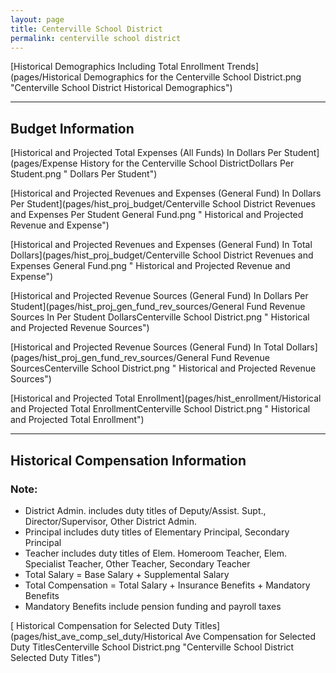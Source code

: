 ```yaml
---
layout: page
title: Centerville School District
permalink: centerville school district
---
```



[Historical Demographics Including Total Enrollment Trends](pages/Historical Demographics for the Centerville School District.png "Centerville School District Historical Demographics")

___

## Budget Information

[Historical and Projected Total Expenses (All Funds) In Dollars Per Student](pages/Expense History for the Centerville School DistrictDollars Per Student.png " Dollars Per Student")

[Historical and Projected Revenues and Expenses (General Fund) In Dollars Per Student](pages/hist_proj_budget/Centerville School District Revenues and Expenses Per Student General Fund.png " Historical and Projected Revenue and Expense")

[Historical and Projected Revenues and Expenses (General Fund) In Total Dollars](pages/hist_proj_budget/Centerville School District Revenues and Expenses General Fund.png " Historical and Projected Revenue and Expense")

[Historical and Projected Revenue Sources (General Fund) In Dollars Per Student](pages/hist_proj_gen_fund_rev_sources/General Fund Revenue Sources In Per Student DollarsCenterville School District.png " Historical and Projected Revenue Sources")

[Historical and Projected Revenue Sources (General Fund) In Total Dollars](pages/hist_proj_gen_fund_rev_sources/General Fund Revenue SourcesCenterville School District.png " Historical and Projected Revenue Sources")

[Historical and Projected Total Enrollment](pages/hist_enrollment/Historical and Projected Total EnrollmentCenterville School District.png " Historical and Projected Total Enrollment")


___

## Historical Compensation Information
### Note:
- District Admin. includes duty titles of Deputy/Assist. Supt., Director/Supervisor, Other District Admin.
- Principal includes duty titles of Elementary Principal, Secondary Principal
- Teacher includes duty titles of Elem. Homeroom Teacher, Elem. Specialist Teacher, Other Teacher, Secondary Teacher
- Total Salary = Base Salary + Supplemental Salary
- Total Compensation = Total Salary + Insurance Benefits + Mandatory Benefits
- Mandatory Benefits include pension funding and payroll taxes

[ Historical Compensation for Selected Duty Titles](pages/hist_ave_comp_sel_duty/Historical Ave Compensation for Selected Duty TitlesCenterville School District.png "Centerville School District Selected Duty Titles")

